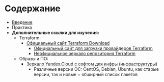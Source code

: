# Содержание

- [Введение](https://github.com/lamjob1993/terraform-monitoring/tree/main/terraform/beggining)
- Практика
- **Дополнительные ссылки для изучения:**
  - Terraform:
    - [Официальный сайт Terraform Download](https://developer.hashicorp.com/terraform/install#linux)
      - [Официальный сайт для загрузки провайдеров Terraform](https://registry.terraform.io/browse/providers)
      - [Неофициальное зеркало репозитория Terraform](https://terraform-registry-mirror.ru/)
  - Образы и ПО:
    - [Зеркало Yandex.Cloud с софтом для инфры (инфраструктуры)](https://mirror.yandex.ru/)
      - Различные версии ОС: CentOS, Debian, Ubuntu, как старые версии, так и новые + обширный список пакетов

  
